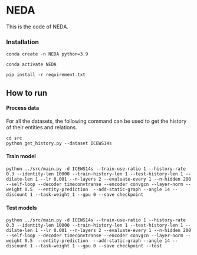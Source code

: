 # NEDA

This is the code of NEDA.


### Installation
```
conda create -n NEDA python=3.9

conda activate NEDA

pip install -r requirement.txt
```



## How to run

#### Process data

For all the datasets, the following command can be used to get the history of their entities and relations.
```
cd src
python get_history.py --dataset ICEWS14s
```


#### Train model

```
python ../src/main.py -d ICEWS14s --train-use-ratio 1 --history-rate 0.3 --identity-len 10000 --train-history-len 1 --test-history-len 1 --dilate-len 1 --lr 0.001 --n-layers 2 --evaluate-every 1 --n-hidden 200 --self-loop --decoder timeconvtranse --encoder convgcn --layer-norm --weight 0.5  --entity-prediction  --add-static-graph --angle 14 --discount 1 --task-weight 1 --gpu 0 --save checkpoint

```

#### Test models

```
python ../src/main.py -d ICEWS14s --train-use-ratio 1 --history-rate 0.3 --identity-len 10000 --train-history-len 1 --test-history-len 1 --dilate-len 1 --lr 0.001 --n-layers 2 --evaluate-every 1 --n-hidden 200 --self-loop --decoder timeconvtranse --encoder convgcn --layer-norm --weight 0.5  --entity-prediction  --add-static-graph --angle 14 --discount 1 --task-weight 1 --gpu 0 --save checkpoint --test 
```





